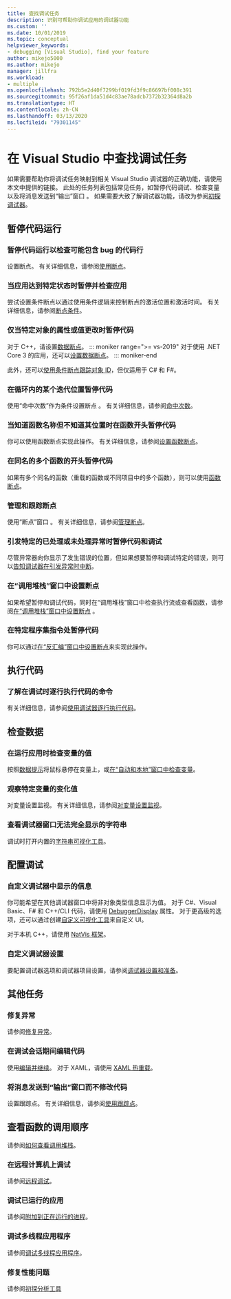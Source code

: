 ```yaml
---
title: 查找调试任务
description: 识别可帮助你调试应用的调试器功能
ms.custom: ''
ms.date: 10/01/2019
ms.topic: conceptual
helpviewer_keywords:
- debugging [Visual Studio], find your feature
author: mikejo5000
ms.author: mikejo
manager: jillfra
ms.workload:
- multiple
ms.openlocfilehash: 792b5e2d40f7299bf019fd3f9c86697bf008c391
ms.sourcegitcommit: 95f26af1da51d4c83ae78adcb7372b32364d8a2b
ms.translationtype: HT
ms.contentlocale: zh-CN
ms.lasthandoff: 03/13/2020
ms.locfileid: "79301145"
---
```

# <a name="find-your-debugging-task-in-visual-studio"></a>在 Visual Studio 中查找调试任务

如果需要帮助你将调试任务映射到相关 Visual Studio 调试器的正确功能，请使用本文中提供的链接。 此处的任务列表包括常见任务，如暂停代码调试、检查变量以及将消息发送到“输出”窗口  。 如果需要大致了解调试器功能，请改为参阅[初探调试器](debugger-feature-tour.md)。

## <a name="pause-running-code"></a>暂停代码运行

### <a name="pause-running-code-to-inspect-a-line-of-code-that-may-contain-a-bug"></a>暂停代码运行以检查可能包含 bug 的代码行

设置断点。 有关详细信息，请参阅[使用断点](using-breakpoints.md)。

### <a name="pause-and-inspect-your-app-when-it-reaches-a-specific-state"></a>当应用达到特定状态时暂停并检查应用

尝试设置条件断点以通过使用条件逻辑来控制断点的激活位置和激活时间。 有关详细信息，请参阅[断点条件](using-breakpoints.md#breakpoint-conditions)。

### <a name="pause-code-only-when-a-specific-objects-property-or-value-changes"></a>仅当特定对象的属性或值更改时暂停代码

对于 C++，请设置[数据断点](using-breakpoints.md#BKMK_set_a_data_breakpoint_native_cplusplus)。 
::: moniker range=">= vs-2019"
对于使用 .NET Core 3 的应用，还可以[设置数据断点](using-breakpoints.md#BKMK_set_a_data_breakpoint_managed)。
::: moniker-end

此外，还可以[使用条件断点跟踪对象 ID](using-breakpoints.md#using-object-ids-in-breakpoint-conditions-c-and-f)，但仅适用于 C# 和 F#。

### <a name="pause-code-inside-a-loop-at-a-certain-iteration"></a>在循环内的某个迭代位置暂停代码

使用“命中次数”作为条件设置断点  。 有关详细信息，请参阅[命中次数](using-breakpoints.md#set-a-hit-count-condition)。

### <a name="pause-code-at-the-start-of-a-function-when-you-know-the-function-name-but-not-its-location"></a>当知道函数名称但不知道其位置时在函数开头暂停代码

你可以使用函数断点实现此操作。 有关详细信息，请参阅[设置函数断点](using-breakpoints.md#BKMK_Set_a_breakpoint_in_a_source_file)。

### <a name="pause-code-at-the-start-of-multiple-functions-with-the-same-name"></a>在同名的多个函数的开头暂停代码

如果有多个同名的函数（重载的函数或不同项目中的多个函数），则可以使用[函数断点](using-breakpoints.md#BKMK_Set_a_breakpoint_in_a_source_file)。

### <a name="manage-and-keep-track-of-your-breakpoints"></a>管理和跟踪断点

使用“断点”窗口  。 有关详细信息，请参阅[管理断点](using-breakpoints.md#BKMK_Specify_advanced_properties_of_a_breakpoint_)。

### <a name="pause-code-and-debug-when-a-specific-handled-or-unhandled-exception-is-thrown"></a>引发特定的已处理或未处理异常时暂停代码和调试

尽管异常器向你显示了发生错误的位置，但如果想要暂停和调试特定的错误，则可以[告知调试器在引发异常时中断](managing-exceptions-with-the-debugger.md#tell-the-debugger-to-break-when-an-exception-is-thrown)。

### <a name="set-a-breakpoint-from-the-call-stack"></a>在“调用堆栈”窗口中设置断点

如果希望暂停和调试代码，同时在“调用堆栈”窗口中检查执行流或查看函数，请参阅[在“调用堆栈”窗口中设置断点](using-breakpoints.md#BKMK_Set_a_breakpoint_from_debugger_windows)  。

### <a name="pause-code-at-a-specific-assembly-instruction"></a>在特定程序集指令处暂停代码

你可以通过[在“反汇编”窗口中设置断点](using-breakpoints.md#BKMK_Set_a_breakpoint_from_debugger_windows)来实现此操作。

## <a name="execute-code"></a>执行代码

### <a name="learn-the-commands-to-step-through-your-code-while-debugging"></a>了解在调试时逐行执行代码的命令

有关详细信息，请参阅[使用调试器逐行执行代码](navigating-through-code-with-the-debugger.md)。

## <a name="inspect-data"></a>检查数据

### <a name="check-the-value-of-variables-while-running-your-app"></a>在运行应用时检查变量的值

按照[数据提示](view-data-values-in-data-tips-in-the-code-editor.md)将鼠标悬停在变量上，或[在“自动和本地”窗口中检查变量](autos-and-locals-windows.md)。

### <a name="observe-the-changing-value-of-a-specific-variable"></a>观察特定变量的变化值

对变量设置监视。 有关详细信息，请参阅[对变量设置监视](watch-and-quickwatch-windows.md)。

### <a name="view-strings-that-are-too-long-for-the-debugger-window"></a>查看调试器窗口无法完全显示的字符串

调试时打开内置的[字符串可视化工具](view-strings-visualizer.md)。

## <a name="configure-debugging"></a>配置调试

### <a name="customize-information-shown-in-the-debugger"></a>自定义调试器中显示的信息

你可能希望在其他调试器窗口中将非对象类型信息显示为值。 对于 C#、Visual Basic、F# 和 C++/CLI 代码，请使用 [DebuggerDisplay](using-the-debuggerdisplay-attribute.md) 属性。 对于更高级的选项，还可以通过创建[自定义可视化工具](create-custom-visualizers-of-data.md)来自定义 UI。

对于本机 C++，请使用 [NatVis 框架](create-custom-views-of-native-objects.md)。

### <a name="configure-debugger-settings"></a>自定义调试器设置

要配置调试器选项和调试器项目设置，请参阅[调试器设置和准备](debugger-settings-and-preparation.md)。

## <a name="additional-tasks"></a>其他任务

### <a name="fix-an-exception"></a>修复异常

请参阅[修复异常](write-better-code-with-visual-studio.md#fix-an-exception)。

### <a name="edit-code-during-a-debugging-session"></a>在调试会话期间编辑代码

使用[编辑并继续](edit-and-continue.md)。 对于 XAML，请使用 [XAML 热重载](../xaml-tools/xaml-hot-reload.md)。

### <a name="send-messages-to-the-output-window-without-modifying-code"></a>将消息发送到“输出”窗口而不修改代码

设置跟踪点。 有关详细信息，请参阅[使用跟踪点](using-tracepoints.md)。

## <a name="view-the-order-in-which-functions-are-called"></a>查看函数的调用顺序

请参阅[如何查看调用堆栈](how-to-use-the-call-stack-window.md)。

### <a name="debug-on-remote-machines"></a>在远程计算机上调试

请参阅[远程调试](remote-debugging.md)。

### <a name="debug-an-app-that-is-already-running"></a>调试已运行的应用

请参阅[附加到正在运行的进程](attach-to-running-processes-with-the-visual-studio-debugger.md)。

### <a name="debug-multithreaded-applications"></a>调试多线程应用程序

请参阅[调试多线程应用程序](debug-multithreaded-applications-in-visual-studio.md)。

### <a name="fix-performance-issues"></a>修复性能问题

请参阅[初探分析工具](../profiling/profiling-feature-tour.md)